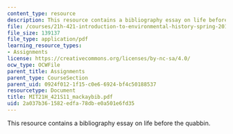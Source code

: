 ```yaml
---
content_type: resource
description: This resource contains a bibliography essay on life before the quabbin.
file: /courses/21h-421-introduction-to-environmental-history-spring-2011/2a037b361582edfa78dbe0a501e6fd35_MIT21H_421S11_mackaybib.pdf
file_size: 139137
file_type: application/pdf
learning_resource_types:
- Assignments
license: https://creativecommons.org/licenses/by-nc-sa/4.0/
ocw_type: OCWFile
parent_title: Assignments
parent_type: CourseSection
parent_uid: 0924f012-1f15-c0e6-6924-bf4c50188537
resourcetype: Document
title: MIT21H_421S11_mackaybib.pdf
uid: 2a037b36-1582-edfa-78db-e0a501e6fd35
---
```

This resource contains a bibliography essay on life before the quabbin.